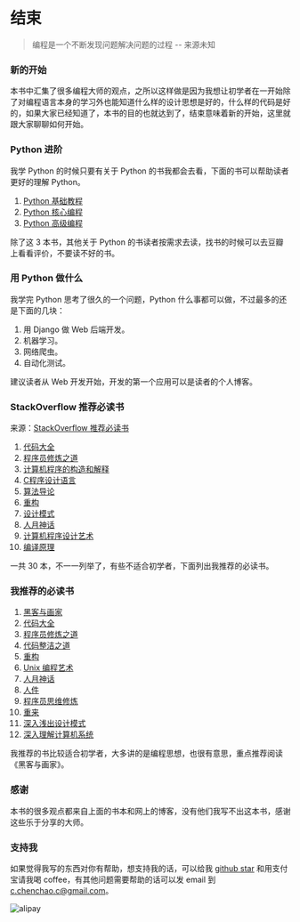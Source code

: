 # 结束

> 编程是一个不断发现问题解决问题的过程 -- 来源未知

### 新的开始
本书中汇集了很多编程大师的观点，之所以这样做是因为我想让初学者在一开始除了对编程语言本身的学习外也能知道什么样的设计思想是好的，什么样的代码是好的，如果大家已经知道了，本书的目的也就达到了，结束意味着新的开始，这里就跟大家聊聊如何开始。

### Python 进阶
我学 Python 的时候只要有关于 Python 的书我都会去看，下面的书可以帮助读者更好的理解 Python。

1. [Python 基础教程](https://book.douban.com/subject/4866934/)
2. [Python 核心编程](https://book.douban.com/subject/26801374/)
3. [Python 高级编程](https://book.douban.com/subject/4212921/)

除了这 3 本书，其他关于 Python 的书读者按需求去读，找书的时候可以去豆瓣上看看评价，不要读不好的书。

### 用 Python 做什么
我学完 Python 思考了很久的一个问题，Python 什么事都可以做，不过最多的还是下面的几块：

1. 用 Django 做 Web 后端开发。
2. 机器学习。
3. 网络爬虫。
4. 自动化测试。

建议读者从 Web 开发开始，开发的第一个应用可以是读者的个人博客。

### StackOverflow 推荐必读书
来源：[StackOverflow 推荐必读书](http://blog.jobbole.com/5886/)

1. [代码大全](https://book.douban.com/subject/2208626/)
2. [程序员修炼之道](https://book.douban.com/subject/5387402/)
3. [计算机程序的构造和解释](https://book.douban.com/subject/1148282/)
4. [C程序设计语言](https://book.douban.com/subject/1139336/)
5. [算法导论](https://book.douban.com/subject/1885170/)
6. [重构](https://book.douban.com/subject/4262627/)
7. [设计模式](https://book.douban.com/subject/1052241/)
8. [人月神话](https://book.douban.com/subject/2230248/)
9. [计算机程序设计艺术](https://book.douban.com/subject/2568362/)
10. [编译原理](https://book.douban.com/subject/3296317/)

一共 30 本，不一一列举了，有些不适合初学者，下面列出我推荐的必读书。

### 我推荐的必读书
1. [黑客与画家](https://book.douban.com/subject/6021440/)
2. [代码大全](https://book.douban.com/subject/2208626/)
3. [程序员修炼之道](https://book.douban.com/subject/5387402/)
4. [代码整洁之道](https://book.douban.com/subject/4199741/)
5. [重构](https://book.douban.com/subject/4262627/)
6. [Unix 编程艺术](https://book.douban.com/subject/5387401/)
7. [人月神话](https://book.douban.com/subject/2230248/)
8. [人件](https://book.douban.com/subject/25956450/)
9. [程序员思维修炼](https://book.douban.com/subject/26268555/)
10. [重来](https://book.douban.com/subject/5320866/)
11. [深入浅出设计模式](https://book.douban.com/subject/1488876/)
12. [深入理解计算机系统](https://book.douban.com/subject/5333562/)

我推荐的书比较适合初学者，大多讲的是编程思想，也很有意思，重点推荐阅读《黑客与画家》。

### 感谢
本书的很多观点都来自上面的书本和网上的博客，没有他们我写不出这本书，感谢这些乐于分享的大师。

### 支持我
如果觉得我写的东西对你有帮助，想支持我的话，可以给我 [github star](https://github.com/runforever/py4g) 和用支付宝请我喝 coffee，有其他问题需要帮助的话可以发 email 到 c.chenchao.c@gmail.com。

![alipay](http://cdn.defcoding.com/BC1168BA-0FC6-4F69-A9E8-004A3B0BEC28.png)
